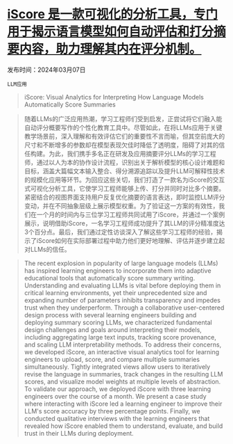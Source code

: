 # [iScore 是一款可视化的分析工具，专门用于揭示语言模型如何自动评估和打分摘要内容，助力理解其内在评分机制。](https://arxiv.org/abs/2403.04760)

发布时间：2024年03月07日

`LLM应用`

> iScore: Visual Analytics for Interpreting How Language Models Automatically Score Summaries

> 随着LLMs的广泛应用热潮，学习工程师们受到启发，正尝试将它们融入能自动评分概要写作的个性化教育工具中。尽管如此，在将LLMs应用于关键教学场景前，深入理解和有效评估它们的重要性不言而喻，但其空前庞大的尺寸和不断增多的参数却在模型表现欠佳时降低了透明度，阻碍了对其的信任构建。为此，我们携手多名正在研发及应用摘要评分LLMs的学习工程师，通过以人为本的协作设计流程，识别出关于解析模型的核心设计难题和目标，涵盖大篇幅文本输入整合、得分溯源追踪以及提升LLM可解释性技术的规模化应用等环节。为回应这些关切，我们打造了一款名为iScore的交互式可视化分析工具，它使学习工程师能够上传、打分并同时对比多个摘要。紧密结合的视图界面支持用户反复优化摘要的语言表达，即时监控LLM评分变动，并在不同抽象层级上展示模型权重。为了验证这一方案的有效性，我们在一个月的时间内与三位学习工程师共同试用了iScore，并通过一个案例展示，说明借助iScore，一名学习工程师成功提升了其LLM的评分精准度达3个百分点。最后，我们通过定性访谈深入了解这些学习工程师的经验，揭示了iScore如何在实际部署过程中助力他们更好地理解、评估并逐步建立起对LLMs的信任。

> The recent explosion in popularity of large language models (LLMs) has inspired learning engineers to incorporate them into adaptive educational tools that automatically score summary writing. Understanding and evaluating LLMs is vital before deploying them in critical learning environments, yet their unprecedented size and expanding number of parameters inhibits transparency and impedes trust when they underperform. Through a collaborative user-centered design process with several learning engineers building and deploying summary scoring LLMs, we characterized fundamental design challenges and goals around interpreting their models, including aggregating large text inputs, tracking score provenance, and scaling LLM interpretability methods. To address their concerns, we developed iScore, an interactive visual analytics tool for learning engineers to upload, score, and compare multiple summaries simultaneously. Tightly integrated views allow users to iteratively revise the language in summaries, track changes in the resulting LLM scores, and visualize model weights at multiple levels of abstraction. To validate our approach, we deployed iScore with three learning engineers over the course of a month. We present a case study where interacting with iScore led a learning engineer to improve their LLM's score accuracy by three percentage points. Finally, we conducted qualitative interviews with the learning engineers that revealed how iScore enabled them to understand, evaluate, and build trust in their LLMs during deployment.